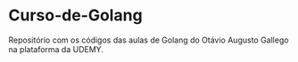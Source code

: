 # Curso-de-Golang
Repositório com os códigos das aulas de Golang do Otávio Augusto Gallego na plataforma da UDEMY.
